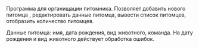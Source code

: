 Программа для органищации питомника.
Позволяет добавить нового питомца , редактировать данные питомца, вывести список питомцев, отобразить количество питомцев.

Данные питомца: имя, дата рождения, вид животного, команда. На дату рождения и вид животного действует обработка ошибок.
